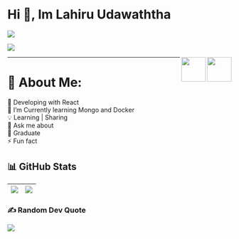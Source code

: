 <div>
            <h1 align="left">Hi 👋,  Im Lahiru Udawaththa</h1>
            
      
[![](https://visitcount.itsvg.in/api?id=lahiruroot&label=Profile%20Views&icon=6&pretty=true)](https://visitcount.itsvg.in)
<!-- Proudly created with GPRM ( https://gprm.itsvg.in ) -->
<a href="https://www.buymeacoffee.com/lahiruudawl"><img src="https://img.buymeacoffee.com/button-api/?text=Buy me a coffee&emoji=&slug=lahiruudawl&button_colour=5F7FFF&font_colour=ffffff&font_family=Cookie&outline_colour=000000&coffee_colour=FFDD00" /></a>
            

<img src="https://education.github.com/assets/next/campus-experts/ce-flag-59b436097e6168e12b543fec9e936037ff777d1c0160fa4b07cd7394d8779418.png" width=55px align="right"/>
<img src="https://media4.giphy.com/media/LrMBxuVKqDHCOJ79fP/giphy.gif?cid=ecf05e47wjry0t76ho0lwpqqrmgxjbigsfbv95j8um8hsvhw&rid=giphy.gif&ct=s" width=55px align="right"/>
            
---
# 💫 About Me:
🔭 Developing with React<br>:orange_book: I’m Currently learning Mongo and Docker<br>:bulb: Learning | Sharing<br>💬 Ask me about<br>:star2: Graduate<br>⚡ Fun fact
            
## 📊 GitHub Stats
            
 ![](https://github-readme-stats.vercel.app/api?username=lahiruroot&theme=dark&hide_border=true&include_all_commits=true&count_private=true)<br/>  | ![](https://github-readme-streak-stats.herokuapp.com/?user=lahiruroot&theme=dark&hide_border=true)<br/>
------------- | -------------            


### ✍️ Random Dev Quote
![](https://quotes-github-readme.vercel.app/api?type=horizontal&theme=radical)
            
 

